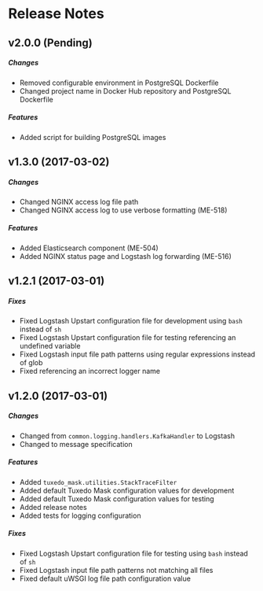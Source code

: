# Release Notes

## v2.0.0 (Pending)
##### Changes
- Removed configurable environment in PostgreSQL Dockerfile
- Changed project name in Docker Hub repository and PostgreSQL Dockerfile

##### Features
- Added script for building PostgreSQL images

## v1.3.0 (2017-03-02)
##### Changes
- Changed NGINX access log file path
- Changed NGINX access log to use verbose formatting (ME-518)

##### Features
- Added Elasticsearch component (ME-504)
- Added NGINX status page and Logstash log forwarding (ME-516)

## v1.2.1 (2017-03-01)
##### Fixes
- Fixed Logstash Upstart configuration file for development using `bash` instead of `sh`
- Fixed Logstash Upstart configuration file for testing referencing an undefined variable
- Fixed Logstash input file path patterns using regular expressions instead of glob
- Fixed referencing an incorrect logger name

## v1.2.0 (2017-03-01)
##### Changes
- Changed from `common.logging.handlers.KafkaHandler` to Logstash
- Changed to message specification

##### Features
- Added `tuxedo_mask.utilities.StackTraceFilter`
- Added default Tuxedo Mask configuration values for development
- Added default Tuxedo Mask configuration values for testing
- Added release notes
- Added tests for logging configuration

##### Fixes
- Fixed Logstash Upstart configuration file for testing using `bash` instead of `sh`
- Fixed Logstash input file path patterns not matching all files
- Fixed default uWSGI log file path configuration value
